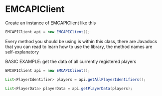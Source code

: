 # EMCAPIClient

Create an instance of EMCAPIClient like this

```java
EMCAPIClient api = new EMCAPIClient();
```

Every method you should be using is within this class, there are Javadocs that you can read to learn how to use the library, the method names are self-explanatory

BASIC EXAMPLE: get the data of all currently registered players
```java
EMCAPIClient api = new EMCAPIClient();

List<PlayerIdentifier> players = api.getAllPlayerIdentifiers();

List<PlayerData> playerData = api.getPlayerData(players);
```